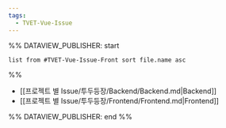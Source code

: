 ```yaml
---
tags:
  - TVET-Vue-Issue
---
```

%% DATAVIEW_PUBLISHER: start
```dataview
list from #TVET-Vue-Issue-Front sort file.name asc
```
%%

- [[프로젝트 별 Issue/투두등장/Backend/Backend.md|Backend]]
- [[프로젝트 별 Issue/투두등장/Frontend/Frontend.md|Frontend]]

%% DATAVIEW_PUBLISHER: end %%